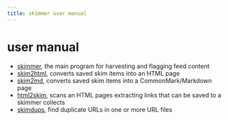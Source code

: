 ```yaml
---
title: skimmer user manual
---
```


user manual
===========

- [skimmer](skimmer.1.md), the main program for harvesting and flagging feed content
- [skim2html](skim2html.1.md), converts saved skim items into an HTML page
- [skim2md](skim2md.1.md), converts saved skim items into a CommonMark/Markdown page
- [html2skim](html2skim.1.md), scans an HTML pages extracting links that can be saved to a skimmer collects
- [skimdups](skimdups.1.md), find duplicate URLs in one or more URL files

